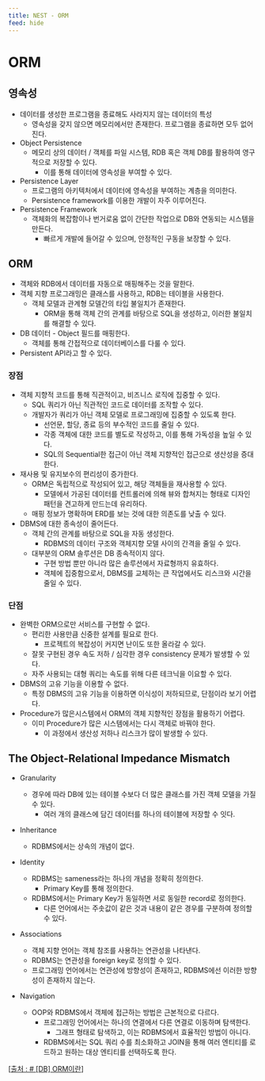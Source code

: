 ```yaml
---
title: NEST - ORM
feed: hide
---
```


# ORM

## 영속성
- 데이터를 생성한 프로그램을 종료해도 사라지지 않는 데이터의 특성
	- 영속성을 갖지 않으면 메모리에서만 존재한다. 프로그램을 종료하면 모두 없어진다.
- Object Persistence
	- 메모리 상의 데이터 / 객체를 파일 시스템, RDB 혹은 객체 DB를 활용하여 영구적으로 저장할 수 있다.
		- 이를 통해 데이터에 영속성을 부여할 수 있다.
- Persistence Layer
	- 프로그램의 아키텍처에서 데이터에 영속성을 부여하는 계층을 의미한다.
	- Persistence framework를 이용한 개발이 자주 이루어진다.
- Persistence Framework
	- 객체화의 복잡함이나 번거로움 없이 간단한 작업으로 DB와 연동되는 시스템을 만든다.
		- 빠르게 개발에 들어갈 수 있으며, 안정적인 구동을 보장할 수 있다.

## ORM
- 객체와 RDB에서 데이터를 자동으로 매핑해주는 것을 말한다.
- 객체 지향 프로그래밍은 클래스를 사용하고, RDB는 테이블을 사용한다.
	- 객체 모델과 관계형 모델간의 타입 불일치가 존재한다.
		- ORM을 통해 객체 간의 관계를 바탕으로 SQL을 생성하고, 이러한 불일치를 해결할 수 있다.
- DB 데이터 - Object 필드를 매핑한다.
	- 객체를 통해 간접적으로 데이터베이스를 다룰 수 있다.
- Persistent API라고 할 수 있다.

### 장점
- 객체 지향적 코드를 통해 직관적이고, 비즈니스 로직에 집중할 수 있다.
	- SQL 쿼리가 아닌 직관적인 코드로 데이터를 조작할 수 있다.
	- 개발자가 쿼리가 아닌 객체 모델로 프로그래밍에 집중할 수 있도록 한다.
		- 선언문, 할당, 종료 등의 부수적인 코드를 줄일 수 있다.
		- 각종 객체에 대한 코드를 별도로 작성하고, 이를 통해 가독성을 높일 수 있다.
		- SQL의 Sequential한 접근이 아닌 객체 지향적인 접근으로 생산성을 증대한다.
- 재사용 및 유지보수의 편리성이 증가한다.
	- ORM은 독립적으로 작성되어 있고, 해당 객체들을 재사용할 수 있다.
		- 모델에서 가공된 데이터를 컨트롤러에 의해 뷰와 합쳐지는 형태로 디자인 패턴을 견고하게 만드는데 유리하다.
	- 매핑 정보가 명확하며 ERD를 보는 것에 대한 의존도를 낮출 수 있다.
- DBMS에 대한 종속성이 줄어든다.
	- 객체 간의 관계를 바탕으로 SQL을 자동 생성한다.
		- RDBMS의 데이터 구조와 객체지향 모델 사이의 간격을 줄일 수 있다.
	- 대부분의 ORM 솔루션은 DB 종속적이지 않다.
		- 구현 방법 뿐만 아니라 많은 솔루션에서 자료형까지 유효하다.
		- 객체에 집중함으로서, DBMS를 교체하는 큰 작업에서도 리스크와 시간을 줄일 수 있다.

### 단점
- 완벽한 ORM으로만 서비스를 구현할 수 없다.
	- 편리한 사용만큼 신중한 설계를 필요로 한다.
		- 프로젝트의 복잡성이 커지면 난이도 또한 올라갈 수 있다.
	- 잘못 구현된 경우 속도 저하 / 심각한 경우 consistency 문제가 발생할 수 있다.
	- 자주 사용되는 대형 쿼리는 속도를 위해 다른 테크닉을 이요할 수 있다.
- DBMS의 고유 기능을 이용할 수 없다.
	- 특정 DBMS의 고유 기능을 이용하면 이식성이 저하되므로, 단점이라 보기 어렵다.
- Procedure가 많은시스템에서 ORM의 객체 지향적인 장점을 활용하기 어렵다.
	- 이미 Procedure가 많은 시스템에서는 다시 객체로 바꿔야 한다.
		- 이 과정에서 생산성 저하나 리스크가 많이 발생할 수 있다.

## The Object-Relational Impedance Mismatch
- Granularity
	- 경우에 따라 DB에 있는 테이블 수보다 더 많은 클래스를 가진 객체 모델을 가질 수 있다.
		- 여러 개의 클래스에 담긴 데이터를 하나의 테이블에 저장할 수 잇다.

 - Inheritance
	- RDBMS에서는 상속의 개념이 없다.

- Identity
	- RDBMS는 sameness라는 하나의 개념을 정확히 정의한다.
		- Primary Key를 통해 정의한다.
	- RDBMS에서는 Primary Key가 동일하면 서로 동일한 record로 정의한다.
		- 다른 언어에서는 주솟값이 같은 것과 내용이 같은 경우를 구분하여 정의할 수 있다.

- Associations
	- 객체 지향 언어는 객체 참조를 사용하는 연관성을 나타낸다.
	- RDBMS는 연관성을 foreign key로 정의할 수 있다.
	- 프로그래밍 언어에서는 연관성에 방향성이 존재하고, RDBMS에선 이러한 방향성이 존재하지 않는다.

- Navigation
	- OOP와 RDBMS에서 객체에 접근하는 방법은 근본적으로 다르다.
		- 프로그래밍 언어에서는 하나의 연결에서 다른 연결로 이동하며 탐색한다.
			- 그래프 형태로 탐색하고, 이는 RDBMS에서 효율적인 방법이 아니다.
		- RDBMS에서는 SQL 쿼리 수를 최소화하고 JOIN을 통해 여러 엔티티를 로드하고 원하는 대상 엔티티를 선택하도록 한다.

[[출처 : # \[DB\] ORM이란](https://gmlwjd9405.github.io/2019/02/01/orm.html)]
